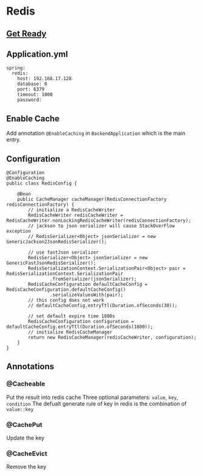 # Redis

## [Get Ready](https://github.com/TerenceWtc/documents/blob/master/Linux/Redis/Redis.md)

## Application.yml

```
spring:
  redis:
    host: 192.168.17.128
    database: 0
    port: 6379
    timeout: 1000
    password:
```

## Enable Cache

Add annotation `@EnableCaching` in `BackendApplication` which is the main entry.

## Configuration

```
@Configuration
@EnableCaching
public class RedisConfig {

    @Bean
    public CacheManager cacheManager(RedisConnectionFactory redisConnectionFactory) {
        // initialize a RedisCacheWriter
        RedisCacheWriter redisCacheWriter = RedisCacheWriter.nonLockingRedisCacheWriter(redisConnectionFactory);
        // jackson to json serializer will cause StackOverFlow exception
        // RedisSerializer<Object> jsonSerializer = new GenericJackson2JsonRedisSerializer();

        // use fastJson serializer
        RedisSerializer<Object> jsonSerializer = new GenericFastJsonRedisSerializer();
        RedisSerializationContext.SerializationPair<Object> pair = RedisSerializationContext.SerializationPair
                .fromSerializer(jsonSerializer);
        RedisCacheConfiguration defaultCacheConfig = RedisCacheConfiguration.defaultCacheConfig()
                .serializeValuesWith(pair);
        // this config does not work
        // defaultCacheConfig.entryTtl(Duration.ofSeconds(30));

        // set default expire time 1800s
        RedisCacheConfiguration configuration = defaultCacheConfig.entryTtl(Duration.ofSeconds(1800));
        // initialize RedisCacheManager
        return new RedisCacheManager(redisCacheWriter, configuration);
    }
}
```

## Annotations

### @Cacheable

Put the result into redis cache
Three optional parameters: `value`, `key`, `condition`
The defualt generate rule of key in redis is the combination of `value::key`

### @CachePut

Update the key

### @CacheEvict

Remove the key